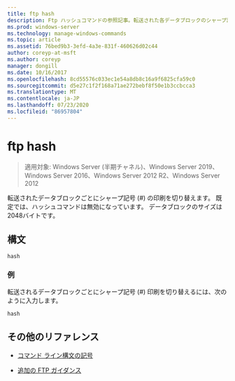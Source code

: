 ```yaml
---
title: ftp hash
description: Ftp ハッシュコマンドの参照記事。転送された各データブロックのシャープ記号 (#) の印刷を切り替えます。
ms.prod: windows-server
ms.technology: manage-windows-commands
ms.topic: article
ms.assetid: 76bed9b3-3efd-4a3e-831f-460626d02c44
author: coreyp-at-msft
ms.author: coreyp
manager: dongill
ms.date: 10/16/2017
ms.openlocfilehash: 8cd55576c033ec1e54a8db8c16a9f6825cfa59c0
ms.sourcegitcommit: d5e27c1f2f168a71ae272bebf8f50e1b3ccbcca3
ms.translationtype: MT
ms.contentlocale: ja-JP
ms.lasthandoff: 07/23/2020
ms.locfileid: "86957804"
---
```

# <a name="ftp-hash"></a>ftp hash

> 適用対象: Windows Server (半期チャネル)、Windows Server 2019、Windows Server 2016、Windows Server 2012 R2、Windows Server 2012

転送されたデータブロックごとにシャープ記号 (#) の印刷を切り替えます。 既定では、ハッシュコマンドは無効になっています。 データブロックのサイズは2048バイトです。

## <a name="syntax"></a>構文

```
hash
```

### <a name="examples"></a>例

転送されるデータブロックごとにシャープ記号 (#) 印刷を切り替えるには、次のように入力します。

```
hash
```

## <a name="additional-references"></a>その他のリファレンス

- [コマンド ライン構文の記号](command-line-syntax-key.md)

- [追加の FTP ガイダンス](/previous-versions/orphan-topics/ws.10/cc756013(v=ws.10))
